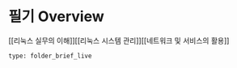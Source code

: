 # 필기 Overview
[[리눅스 실무의 이해]][[리눅스 시스템 관리]][[네트워크 및 서비스의 활용]]
 
```ccard
type: folder_brief_live
```
 
